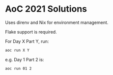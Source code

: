 AoC 2021 Solutions
==================

Uses direnv and Nix for environment management.

Flake support is required.

For Day X Part Y, run:
```sh
aoc run X Y
```

e.g. Day 1 Part 2 is:
```bash
aoc run 01 2
```